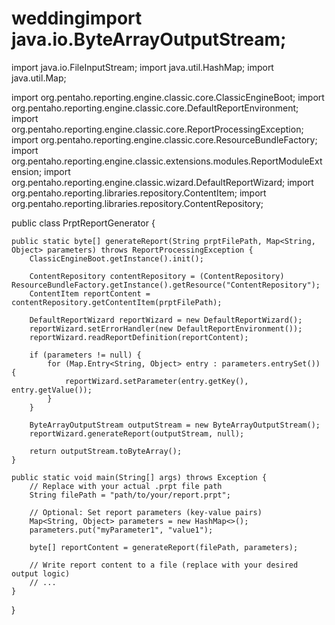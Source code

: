 # weddingimport java.io.ByteArrayOutputStream;
import java.io.FileInputStream;
import java.util.HashMap;
import java.util.Map;

import org.pentaho.reporting.engine.classic.core.ClassicEngineBoot;
import org.pentaho.reporting.engine.classic.core.DefaultReportEnvironment;
import org.pentaho.reporting.engine.classic.core.ReportProcessingException;
import org.pentaho.reporting.engine.classic.core.ResourceBundleFactory;
import org.pentaho.reporting.engine.classic.extensions.modules.ReportModuleExtension;
import org.pentaho.reporting.engine.classic.wizard.DefaultReportWizard;
import org.pentaho.reporting.libraries.repository.ContentItem;
import org.pentaho.reporting.libraries.repository.ContentRepository;

public class PrptReportGenerator {

    public static byte[] generateReport(String prptFilePath, Map<String, Object> parameters) throws ReportProcessingException {
        ClassicEngineBoot.getInstance().init();

        ContentRepository contentRepository = (ContentRepository) ResourceBundleFactory.getInstance().getResource("ContentRepository");
        ContentItem reportContent = contentRepository.getContentItem(prptFilePath);

        DefaultReportWizard reportWizard = new DefaultReportWizard();
        reportWizard.setErrorHandler(new DefaultReportEnvironment());
        reportWizard.readReportDefinition(reportContent);

        if (parameters != null) {
            for (Map.Entry<String, Object> entry : parameters.entrySet()) {
                reportWizard.setParameter(entry.getKey(), entry.getValue());
            }
        }

        ByteArrayOutputStream outputStream = new ByteArrayOutputStream();
        reportWizard.generateReport(outputStream, null);

        return outputStream.toByteArray();
    }

    public static void main(String[] args) throws Exception {
        // Replace with your actual .prpt file path
        String filePath = "path/to/your/report.prpt";

        // Optional: Set report parameters (key-value pairs)
        Map<String, Object> parameters = new HashMap<>();
        parameters.put("myParameter1", "value1");

        byte[] reportContent = generateReport(filePath, parameters);

        // Write report content to a file (replace with your desired output logic)
        // ...
    }
}

